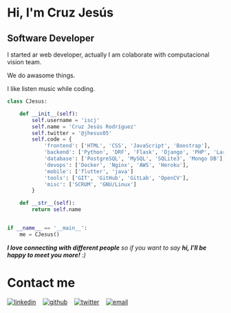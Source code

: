 # Hi, I'm Cruz Jesús
## Software Developer

<p>I started ar web developer, actually I am colaborate with computacional vision team. </p>
<p> We do awasome things.</p>
<p>I like listen music while coding.</p>

```python
class CJesus:

    def __init__(self):
        self.username = 'iscj'
        self.name = 'Cruz Jesús Rodríguez'
        self.twitter = '@jhesus05'
        self.code = {
            'frontend': ['HTML', 'CSS', 'JavaScript', 'Boostrap'],
            'backend': ['Python', 'DRF', 'Flask', 'Django', 'PHP', 'Laravel', 'NodeJS'],
            'database': ['PostgreSQL', 'MySQL', 'SQLite3', 'Mongo DB'],
            'devops': ['Docker', 'Nginx', 'AWS', 'Heroku'],
            'mobile': ['flutter', 'java']
            'tools': ['GIT', 'GitHub', 'GitLab', 'OpenCV'],
            'misc': ['SCRUM', 'GNU/Linux']
        }

    def __str__(self):
        return self.name


if __name__ == '__main__':
    me = CJesus()


```
<em><b>I love connecting with different people</b> so if you want to say <b>hi, I'll be happy to meet you more!</b> :)</em>

# Contact me

[![linkedin](https://user-images.githubusercontent.com/25087769/87172072-530a5080-c2dc-11ea-8e2c-8ee4dbf3394b.png)](https://www.linkedin.com/in/cruz-jesus-rodriguez-osorio) &nbsp;&nbsp;
[![github](https://user-images.githubusercontent.com/25087769/87176037-2c4f1880-c2e2-11ea-8a13-41c90b711b9f.png)](https://github.com/iscj) &nbsp;&nbsp;
[![twitter](https://user-images.githubusercontent.com/25087769/87172407-de83e180-c2dc-11ea-9479-a894758266c3.png)](https://www.twitter.com/jhesus05) &nbsp;&nbsp;
[![email](https://user-images.githubusercontent.com/25087769/87174308-a4680f00-c2df-11ea-90b0-5fa1fa76d2f1.png)](mailto:isc.cruzjrodriguez@gmail.com)
